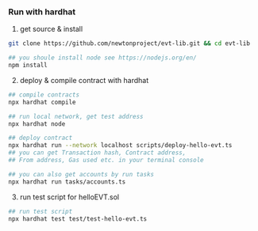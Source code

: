### Run with hardhat

1. get source & install

```bash
git clone https://github.com/newtonproject/evt-lib.git && cd evt-lib

## you shoule install node see https://nodejs.org/en/
npm install

```

2. deploy & compile contract with hardhat

```bash
## compile contracts
npx hardhat compile

## run local network, get test address
npx hardhat node

## deploy contract
npx hardhat run --network localhost scripts/deploy-hello-evt.ts
## you can get Transaction hash, Contract address, 
## From address, Gas used etc. in your terminal console

## you can also get accounts by run tasks
npx hardhat run tasks/accounts.ts

```

3. run test script for helloEVT.sol

```bash
## run test script
npx hardhat test test/test-hello-evt.ts
```

